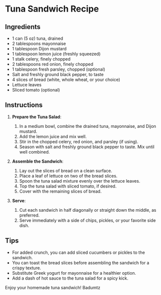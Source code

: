 # Tuna Sandwich Recipe

## Ingredients

- 1 can (5 oz) tuna, drained
- 2 tablespoons mayonnaise
- 1 tablespoon Dijon mustard
- 1 tablespoon lemon juice (freshly squeezed)
- 1 stalk celery, finely chopped
- 2 tablespoons red onion, finely chopped
- 1 tablespoon fresh parsley, chopped (optional)
- Salt and freshly ground black pepper, to taste
- 4 slices of bread (white, whole wheat, or your choice)
- Lettuce leaves
- Sliced tomato (optional)

## Instructions

1. **Prepare the Tuna Salad**:
   1. In a medium bowl, combine the drained tuna, mayonnaise, and Dijon mustard.
   2. Add the lemon juice and mix well.
   3. Stir in the chopped celery, red onion, and parsley (if using).
   4. Season with salt and freshly ground black pepper to taste. Mix until well combined.

2. **Assemble the Sandwich**:
   1. Lay out the slices of bread on a clean surface.
   2. Place a leaf of lettuce on two of the bread slices.
   3. Spoon the tuna salad mixture evenly over the lettuce leaves.
   4. Top the tuna salad with sliced tomato, if desired.
   5. Cover with the remaining slices of bread.

3. **Serve**:
   1. Cut each sandwich in half diagonally or straight down the middle, as preferred.
   2. Serve immediately with a side of chips, pickles, or your favorite side dish.

## Tips

- For added crunch, you can add sliced cucumbers or pickles to the sandwich.
- You can toast the bread slices before assembling the sandwich for a crispy texture.
- Substitute Greek yogurt for mayonnaise for a healthier option.
- Add a dash of hot sauce to the tuna salad for a spicy kick.

Enjoy your homemade tuna sandwich!
Badumtz
